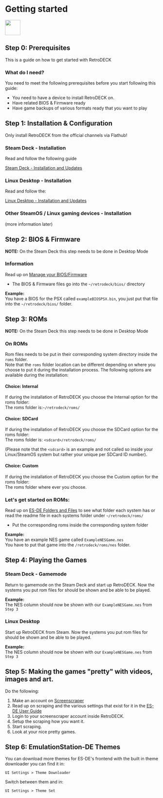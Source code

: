 # Getting started

<img src="../../wiki_icons/pixelitos/retrodeck.png" width="50">

## Step 0: Prerequisites

This is a guide on how to get started with RetroDECK

### What do I need?
You need to meet the following prerequisites before you start following this guide:

* You need to have a device to install RetroDECK on.
* Have related BIOS & Firmware ready
* Have game backups of various formats ready that you want to play

## Step 1: Installation & Configuration
Only install RetroDECK from the official channels via Flathub!

### Steam Deck - Installation<br>
Read and follow the following guide

[Steam Deck - Installation and Updates](../wiki_devices/steamdeck/steamdeck-start.md)

### Linux Desktop - Installation<br>
Read and follow the:

[Linux Desktop - Installation and Updates](../wiki_devices/linux_desktop/linux-install.md)


### Other SteamOS / Linux gaming devices - Installation<br>

(more information later)

## Step 2: BIOS & Firmware

**NOTE:** On the Steam Deck this step needs to be done in Desktop Mode

### Information
Read up on [Manage your BIOS/Firmware](../wiki_howto_faq/bios-firmware.md)

* The BIOS & Firmware files go into the `~/retrodeck/bios/` directory <br>


**Example:**<br>
You have a BIOS for the PSX called `exampleBIOSPSX.bin`, you just put that file into the `~/retrodeck/bios/` folder.

## Step 3: ROMs

**NOTE:** On the Steam Deck this step needs to be done in Desktop Mode

### On ROMs

Rom files needs to be put in their corresponding system directory inside the `roms` folder.<br>
Note that the `roms` folder location can be different depending on where you choose to put it during the installation process. The following options are available during the installation:

#### **Choice: Internal**<br>
If during the installation of RetroDECK you choose the Internal option for the roms folder:<br>
The roms folder is:`~/retrodeck/roms/`

#### **Choice: SDCard**<br>
If during the installation of RetroDECK you choose the SDCard option for the roms folder:<br>
The roms folder is: `<sdcard>/retrodeck/roms/`<br>

(Please note that the `<sdcard>` is an example and not called so inside your Linux/SteamOS system but rather your unique per SDCard ID number).<br>

#### **Choice: Custom**<br>
If during the installation of RetroDECK you choose the Custom option for the roms folder:<br>
The roms folder where ever you choose.


### Let's get started on ROMs:

Read up on [ES-DE Folders and Files](../wiki_emulationStation_de/esde-folders-files.md) to see what folder each system has or read the readme file in each systems folder under `~/retrodeck/roms/`

* Put the corresponding roms inside the corresponding system folder

**Example:**<br>
You have an example NES game called `ExampleNESGame.nes` <br>
You have to put that game into the `/retrodeck/roms/nes` folder.

## Step 4: Playing the Games

### Steam Deck - Gamemode
Return to gamemode on the Steam Deck and start up RetroDECK. Now the systems you put rom files for should be shown and be able to be played.

**Example:**<br>
The NES column should now be shown with our `ExampleNESGame.nes` from `Step 3`

### Linux Desktop
Start up RetroDECK from Steam. Now the systems you put rom files for should be shown and be able to be played.

**Example:**<br>
The NES column should now be shown with our `ExampleNESGame.nes` from `Step 3`

## Step 5: Making the games "pretty" with videos, images and art.

Do the following:

1. Make an account on [Screenscraper](https://www.screenscraper.fr/)
2. Read up on scraping and the various settings that exist for it in the [ES-DE User Guide](../wiki_emulationStation_de/esde-guide.md)
3. Login to your screenscraper account inside RetroDECK.
4. Setup the scraping how you want it.
5. Start scraping.
6. Look at your nice pretty games.

## Step 6: EmulationStation-DE Themes
You can download more themes for ES-DE's frontend with the built in theme downloader you can find it in:

`UI Settings > Theme Downloader`

Switch between them and in:

`UI Settings > Theme Set`

